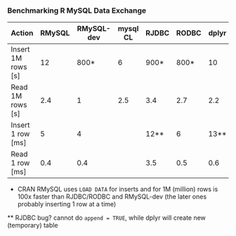 
### Benchmarking R MySQL Data Exchange


Action                     |  RMySQL | RMySQL-dev | mysql CL | RJDBC | RODBC | dplyr
---------------------------|---------|------------|----------|-------|-------|------
Insert 1M rows [s]         |   12    |    800*    |    6     | 900*  |  800* | 10
Read 1M rows [s]           |   2.4   |     1      |    2.5   |  3.4  |  2.7  | 2.2
Insert 1 row [ms]          |    5    |     4      |          |  12** |   6   | 13**
Read 1 row [ms]            |   0.4   |    0.4     |          |   3.5 |   0.5 | 0.6

* CRAN RMySQL uses `LOAD DATA` for inserts and for 1M (million) rows is 100x faster than
RJDBC/RODBC and RMySQL-dev (the later ones probably inserting 1 row at a time)

** RJDBC bug? cannot do `append = TRUE`, while dplyr will create new (temporary) table


